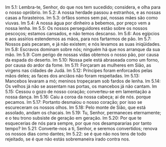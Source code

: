lm 5.1: Lembra-te, Senhor, do que nos tem sucedido; considera, e olha para o nosso opróbrio.
lm 5.2: A nossa herdade passou a estranhos, e as nossas casas a forasteiros.
lm 5.3: órfãos somos sem pai, nossas mães são como viuvas.
lm 5.4: A nossa água por dinheiro a bebemos, por preço vem a nossa lenha.
lm 5.5: Os nossos perseguidores estão sobre os nossos pescoços; estamos cansados, e não temos descanso.
lm 5.6: Aos egípcios e aos assírios estendemos as mãos, para nos fartarmos de pão.
lm 5.7: Nossos pais pecaram, e já não existem; e nós levamos as suas iniqüidades.
lm 5.8: Escravos dominam sobre nós; ninguém há que nos arranque da sua mão.
lm 5.9: Com perigo de nossas vidas obtemos o nosso pão, por causa da espada do deserto.
lm 5.10: Nossa pele está abraseada como um forno, por causa do ardor da fome.
lm 5.11: Forçaram as mulheres em Sião, as virgens nas cidades de Judá.
lm 5.12: Príncipes foram enforcados pelas mãos deles; as faces dos anciãos não foram respeitadas.
lm 5.13: Mancebos levaram a mó; meninos tropeçaram sob fardos de lenha.
lm 5.14: Os velhos já não se assentam nas portas, os mancebos já não cantam.
lm 5.15: Cessou o gozo de nosso coração; converteu-se em lamentação a nossa dança.
lm 5.16: Caiu a coroa da nossa cabeça; ai de nós. porque pecamos.
lm 5.17: Portanto desmaiou o nosso coração; por isso se escureceram os nossos olhos.
lm 5.18: Pelo monte de Sião, que está assolado, andam os chacais.
lm 5.19: Tu, Senhor, permaneces eternamente; e o teu trono subsiste de geração em geração.
lm 5.20: Por que te esquecerias de nós para sempre, por que nos desampararias por tanto tempo?
lm 5.21: Converte-nos a ti, Senhor, e seremos convertidos; renova os nossos dias como dantes;
lm 5.22: se é que não nos tens de todo rejeitado, se é que não estás sobremaneira irado contra nos.
